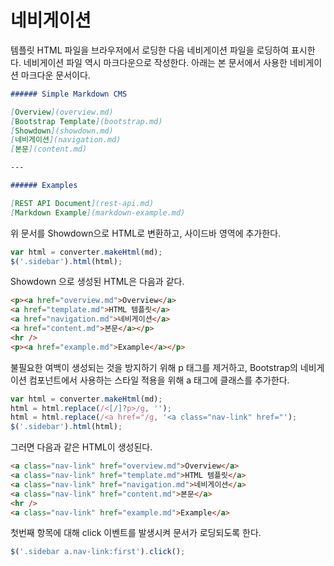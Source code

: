 # 네비게이션

템플릿 HTML 파일을 브라우저에서 로딩한 다음 네비게이션 파일을 로딩하여 표시한다. 네비게이션 파일 역시 마크다운으로 작성한다. 아래는 본 문서에서 사용한 네비게이션 마크다운 문서이다.

```markdown
###### Simple Markdown CMS

[Overview](overview.md)
[Bootstrap Template](bootstrap.md)
[Showdown](showdown.md)
[네비게이션](navigation.md)
[본문](content.md)

---

###### Examples

[REST API Document](rest-api.md)
[Markdown Example](markdown-example.md)
```

위 문서를 Showdown으로 HTML로 변환하고, 사이드바 영역에 추가한다.

```javascript
var html = converter.makeHtml(md);
$('.sidebar').html(html);
```

Showdown 으로 생성된 HTML은 다음과 같다.

```html
<p><a href="overview.md">Overview</a>
<a href="template.md">HTML 템플릿</a>
<a href="navigation.md">네비게이션</a>
<a href="content.md">본문</a></p>
<hr />
<p><a href="example.md">Example</a></p>
```

불필요한 여백이 생성되는 것을 방지하기 위해 p 태그를 제거하고, Bootstrap의 네비게이션 컴포넌트에서 사용하는 스타일 적용을 위해 a 태그에 클래스를 추가한다.

```javascript
var html = converter.makeHtml(md);
html = html.replace(/<[/]?p>/g, '');
html = html.replace(/<a href="/g, '<a class="nav-link" href="');
$('.sidebar').html(html);
```

그러면 다음과 같은 HTML이 생성된다.

```html
<a class="nav-link" href="overview.md">Overview</a>
<a class="nav-link" href="template.md">HTML 템플릿</a>
<a class="nav-link" href="navigation.md">네비게이션</a>
<a class="nav-link" href="content.md">본문</a>
<hr />
<a class="nav-link" href="example.md">Example</a>
```

첫번째 항목에 대해 click 이벤트를 발생시켜 문서가 로딩되도록 한다.

```javascript
$('.sidebar a.nav-link:first').click();
```